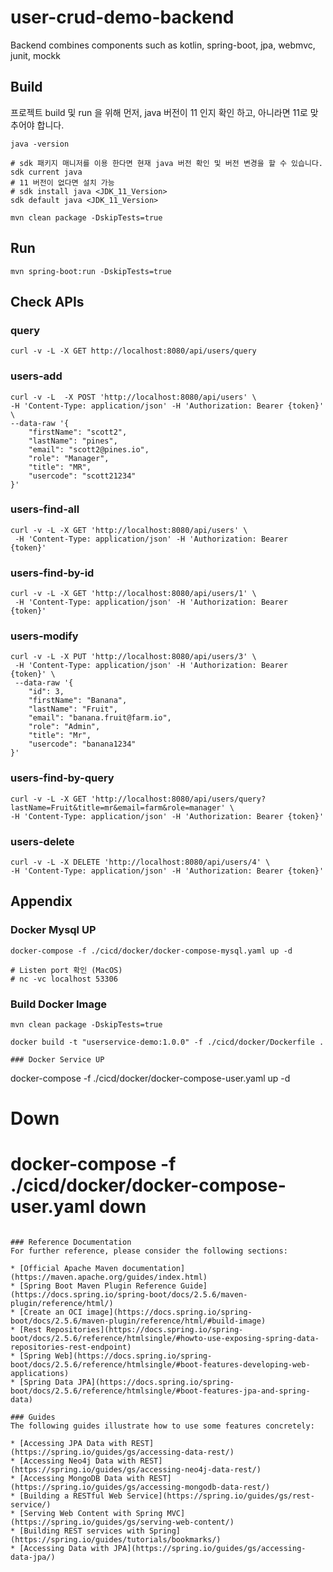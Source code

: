 # user-crud-demo-backend
Backend combines components such as kotlin, spring-boot, jpa, webmvc, junit, mockk


## Build
프로젝트 build 및 run 을 위해 먼저, java 버전이 11 인지 확인 하고, 아니라면 11로 맞추어야 합니다.
```shell
java -version

# sdk 패키지 매니저를 이용 한다면 현재 java 버전 확인 및 버전 변경을 할 수 있습니다.
sdk current java 
# 11 버전이 없다면 설치 가능
# sdk install java <JDK_11_Version>
sdk default java <JDK_11_Version>  
```

```
mvn clean package -DskipTests=true
```

## Run
```
mvn spring-boot:run -DskipTests=true
```

## Check APIs

### query
```
curl -v -L -X GET http://localhost:8080/api/users/query
```

### users-add
```
curl -v -L  -X POST 'http://localhost:8080/api/users' \
-H 'Content-Type: application/json' -H 'Authorization: Bearer {token}' \
--data-raw '{
    "firstName": "scott2",
    "lastName": "pines",
    "email": "scott2@pines.io",
    "role": "Manager",
    "title": "MR",
    "usercode": "scott21234"
}' 
```

### users-find-all
```
curl -v -L -X GET 'http://localhost:8080/api/users' \
 -H 'Content-Type: application/json' -H 'Authorization: Bearer {token}' 
```

### users-find-by-id
```
curl -v -L -X GET 'http://localhost:8080/api/users/1' \
 -H 'Content-Type: application/json' -H 'Authorization: Bearer {token}' 
```

### users-modify
```
curl -v -L -X PUT 'http://localhost:8080/api/users/3' \
 -H 'Content-Type: application/json' -H 'Authorization: Bearer {token}' \
 --data-raw '{
    "id": 3,
    "firstName": "Banana",
    "lastName": "Fruit",
    "email": "banana.fruit@farm.io",
    "role": "Admin",
    "title": "Mr",
    "usercode": "banana1234"
}' 
```

### users-find-by-query
```
curl -v -L -X GET 'http://localhost:8080/api/users/query?lastName=Fruit&title=mr&email=farm&role=manager' \
-H 'Content-Type: application/json' -H 'Authorization: Bearer {token}'
```


### users-delete
```
curl -v -L -X DELETE 'http://localhost:8080/api/users/4' \
-H 'Content-Type: application/json' -H 'Authorization: Bearer {token}'
```

## Appendix

### Docker Mysql UP
```
docker-compose -f ./cicd/docker/docker-compose-mysql.yaml up -d

# Listen port 확인 (MacOS)
# nc -vc localhost 53306
```

### Build Docker Image
```
mvn clean package -DskipTests=true

docker build -t "userservice-demo:1.0.0" -f ./cicd/docker/Dockerfile .

### Docker Service UP
```
docker-compose -f ./cicd/docker/docker-compose-user.yaml up -d

# Down
# docker-compose -f ./cicd/docker/docker-compose-user.yaml down
```

### Reference Documentation
For further reference, please consider the following sections:

* [Official Apache Maven documentation](https://maven.apache.org/guides/index.html)
* [Spring Boot Maven Plugin Reference Guide](https://docs.spring.io/spring-boot/docs/2.5.6/maven-plugin/reference/html/)
* [Create an OCI image](https://docs.spring.io/spring-boot/docs/2.5.6/maven-plugin/reference/html/#build-image)
* [Rest Repositories](https://docs.spring.io/spring-boot/docs/2.5.6/reference/htmlsingle/#howto-use-exposing-spring-data-repositories-rest-endpoint)
* [Spring Web](https://docs.spring.io/spring-boot/docs/2.5.6/reference/htmlsingle/#boot-features-developing-web-applications)
* [Spring Data JPA](https://docs.spring.io/spring-boot/docs/2.5.6/reference/htmlsingle/#boot-features-jpa-and-spring-data)

### Guides
The following guides illustrate how to use some features concretely:

* [Accessing JPA Data with REST](https://spring.io/guides/gs/accessing-data-rest/)
* [Accessing Neo4j Data with REST](https://spring.io/guides/gs/accessing-neo4j-data-rest/)
* [Accessing MongoDB Data with REST](https://spring.io/guides/gs/accessing-mongodb-data-rest/)
* [Building a RESTful Web Service](https://spring.io/guides/gs/rest-service/)
* [Serving Web Content with Spring MVC](https://spring.io/guides/gs/serving-web-content/)
* [Building REST services with Spring](https://spring.io/guides/tutorials/bookmarks/)
* [Accessing Data with JPA](https://spring.io/guides/gs/accessing-data-jpa/)

